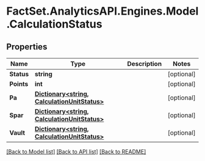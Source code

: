 # FactSet.AnalyticsAPI.Engines.Model.CalculationStatus
## Properties

Name | Type | Description | Notes
------------ | ------------- | ------------- | -------------
**Status** | **string** |  | [optional] 
**Points** | **int** |  | [optional] 
**Pa** | [**Dictionary&lt;string, CalculationUnitStatus&gt;**](CalculationUnitStatus.md) |  | [optional] 
**Spar** | [**Dictionary&lt;string, CalculationUnitStatus&gt;**](CalculationUnitStatus.md) |  | [optional] 
**Vault** | [**Dictionary&lt;string, CalculationUnitStatus&gt;**](CalculationUnitStatus.md) |  | [optional] 

[[Back to Model list]](../README.md#documentation-for-models) [[Back to API list]](../README.md#documentation-for-api-endpoints) [[Back to README]](../README.md)

